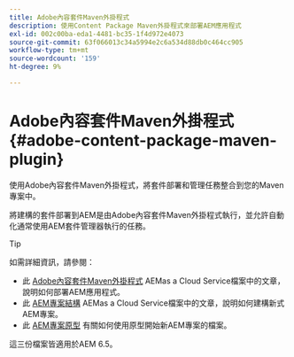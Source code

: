 ```yaml
---
title: Adobe內容套件Maven外掛程式
description: 使用Content Package Maven外掛程式來部署AEM應用程式
exl-id: 002c00ba-eda1-4481-bc35-1f4d972e4073
source-git-commit: 63f066013c34a5994e2c6a534d88db0c464cc905
workflow-type: tm+mt
source-wordcount: '159'
ht-degree: 9%

---
```


# Adobe內容套件Maven外掛程式 {#adobe-content-package-maven-plugin}

使用Adobe內容套件Maven外掛程式，將套件部署和管理任務整合到您的Maven專案中。

將建構的套件部署到AEM是由Adobe內容套件Maven外掛程式執行，並允許自動化通常使用AEM套件管理器執行的任務。

>[!TIP]
>
>如需詳細資訊，請參閱：
>
>* 此 [Adobe內容套件Maven外掛程式](https://experienceleague.adobe.com/docs/experience-manager-cloud-service/implementing/developer-tools/maven-plugin.html?lang=en#developer-tools) AEMas a Cloud Service檔案中的文章，說明如何部署AEM應用程式。
>* 此 [AEM專案結構](https://experienceleague.adobe.com/docs/experience-manager-cloud-service/implementing/developing/aem-project-content-package-structure.html) AEMas a Cloud Service檔案中的文章，說明如何建構新式AEM專案。
>* 此 [AEM專案原型](https://experienceleague.adobe.com/docs/experience-manager-core-components/using/developing/archetype/overview.html) 有關如何使用原型開始新AEM專案的檔案。
>
>這三份檔案皆適用於AEM 6.5。

